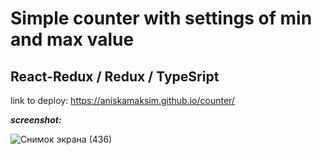# Simple counter with settings of min and max value

## React-Redux / Redux / TypeSript

link to deploy: https://aniskamaksim.github.io/counter/

***screenshot:***

![Снимок экрана (436)](https://user-images.githubusercontent.com/106627293/230381118-211586f4-59ba-466a-9f21-1f1183563695.png)
